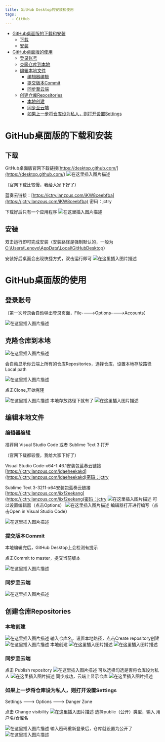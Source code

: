 ```yaml
---
title: GitHub Desktop的安装和使用
tags: 
   - GitHub
---
```


- [GitHub桌面版的下载和安装](#github桌面版的下载和安装)
  - [下载](#下载)
  - [安装](#安装)
- [GitHub桌面版的使用](#github桌面版的使用)
  - [登录账号](#登录账号)
  - [克隆仓库到本地](#克隆仓库到本地)
  - [编辑本地文件](#编辑本地文件)
    - [编辑器编辑](#编辑器编辑)
    - [提交版本Commit](#提交版本commit)
    - [同步至云端](#同步至云端)
  - [创建仓库Repositories](#创建仓库repositories)
    - [本地创建](#本地创建)
    - [同步至云端](#同步至云端-1)
    - [如果上一步将仓库设为私人，则打开设置Settings](#如果上一步将仓库设为私人则打开设置settings)

# GitHub桌面版的下载和安装

## 下载

GitHub桌面版官网下载链接[https://desktop.github.com/](https://desktop.github.com/)
![在这里插入图片描述](https://img-blog.csdnimg.cn/20200708085803638.png?x-oss-process=image/watermark,type_ZmFuZ3poZW5naGVpdGk,shadow_10,text_aHR0cHM6Ly9ibG9nLmNzZG4ubmV0L0pDdHJ5,size_16,color_FFFFFF,t_70)

（官网下载比较慢，我给大家下好了）

蓝奏云链接：[https://jctry.lanzous.com/iKW8ceebfba](https://jctry.lanzous.com/iKW8ceebfba) 密码：jctry

下载好后只有一个应用程序
![在这里插入图片描述](https://img-blog.csdnimg.cn/20200708085240442.png?x-oss-process=image/watermark,type_ZmFuZ3poZW5naGVpdGk,shadow_10,text_aHR0cHM6Ly9ibG9nLmNzZG4ubmV0L0pDdHJ5,size_16,color_FFFFFF,t_70)

## 安装
双击运行即可完成安装（安装路径是强制默认的，一般为[C:\Users\Lenovo\AppData\Local\GitHubDesktop](C:\Users\Lenovo\AppData\Local\GitHubDesktop)）

安装好后桌面会出现快捷方式，双击运行即可
![在这里插入图片描述](https://img-blog.csdnimg.cn/2020070808561730.png)


# GitHub桌面版的使用

## 登录账号
（第一次登录会自动弹出登录页面，File---->Options---->Accounts）

![在这里插入图片描述](https://img-blog.csdnimg.cn/20200708085848504.png?x-oss-process=image/watermark,type_ZmFuZ3poZW5naGVpdGk,shadow_10,text_aHR0cHM6Ly9ibG9nLmNzZG4ubmV0L0pDdHJ5,size_16,color_FFFFFF,t_70)

## 克隆仓库到本地

![在这里插入图片描述](https://img-blog.csdnimg.cn/20200708090226773.png?x-oss-process=image/watermark,type_ZmFuZ3poZW5naGVpdGk,shadow_10,text_aHR0cHM6Ly9ibG9nLmNzZG4ubmV0L0pDdHJ5,size_16,color_FFFFFF,t_70)

会自动显示你云端上所有的仓库Repositories，选择仓库，设置本地存放路径Local path

![在这里插入图片描述](https://img-blog.csdnimg.cn/20200708090236592.png?x-oss-process=image/watermark,type_ZmFuZ3poZW5naGVpdGk,shadow_10,text_aHR0cHM6Ly9ibG9nLmNzZG4ubmV0L0pDdHJ5,size_16,color_FFFFFF,t_70)

点击Clone,开始克隆

![在这里插入图片描述](https://img-blog.csdnimg.cn/20200708090409830.png?x-oss-process=image/watermark,type_ZmFuZ3poZW5naGVpdGk,shadow_10,text_aHR0cHM6Ly9ibG9nLmNzZG4ubmV0L0pDdHJ5,size_16,color_FFFFFF,t_70)
本地存放路径下就有了
![在这里插入图片描述](https://img-blog.csdnimg.cn/20200708090441474.png?x-oss-process=image/watermark,type_ZmFuZ3poZW5naGVpdGk,shadow_10,text_aHR0cHM6Ly9ibG9nLmNzZG4ubmV0L0pDdHJ5,size_16,color_FFFFFF,t_70)
## 编辑本地文件

### 编辑器编辑

推荐用 Visual Studio Code 或者 Sublime Text 3 打开

（官网下载都较慢，我给大家下好了）

Visual Studio Code-x64-1.46.1安装包蓝奏云链接[https://jctry.lanzous.com/idaeheekakd](https://jctry.lanzous.com/idaeheekakd)密码：jctry

Sublime Text 3-3211-x64安装包蓝奏云链接[https://jctry.lanzous.com/iixf2eekang](https://jctry.lanzous.com/iixf2eekang)密码：jctry
![在这里插入图片描述](https://img-blog.csdnimg.cn/20200708090608736.png?x-oss-process=image/watermark,type_ZmFuZ3poZW5naGVpdGk,shadow_10,text_aHR0cHM6Ly9ibG9nLmNzZG4ubmV0L0pDdHJ5,size_16,color_FFFFFF,t_70)
可以设置编辑器（点击Options）
![在这里插入图片描述](https://img-blog.csdnimg.cn/20200708091118500.png?x-oss-process=image/watermark,type_ZmFuZ3poZW5naGVpdGk,shadow_10,text_aHR0cHM6Ly9ibG9nLmNzZG4ubmV0L0pDdHJ5,size_16,color_FFFFFF,t_70)
编辑器打开进行编写（点击Open in Visual Studio Code）

![在这里插入图片描述](https://img-blog.csdnimg.cn/20200708091233178.png?x-oss-process=image/watermark,type_ZmFuZ3poZW5naGVpdGk,shadow_10,text_aHR0cHM6Ly9ibG9nLmNzZG4ubmV0L0pDdHJ5,size_16,color_FFFFFF,t_70)

### 提交版本Commit

本地编辑完后，GitHub Desktop上会检测有提示

点击Commit to master，提交当前版本

![在这里插入图片描述](https://img-blog.csdnimg.cn/2020070809141774.png?x-oss-process=image/watermark,type_ZmFuZ3poZW5naGVpdGk,shadow_10,text_aHR0cHM6Ly9ibG9nLmNzZG4ubmV0L0pDdHJ5,size_16,color_FFFFFF,t_70)

### 同步至云端

![在这里插入图片描述](https://img-blog.csdnimg.cn/20200708091649465.png?x-oss-process=image/watermark,type_ZmFuZ3poZW5naGVpdGk,shadow_10,text_aHR0cHM6Ly9ibG9nLmNzZG4ubmV0L0pDdHJ5,size_16,color_FFFFFF,t_70)

## 创建仓库Repositories

### 本地创建

![在这里插入图片描述](https://img-blog.csdnimg.cn/20200708092345758.png?x-oss-process=image/watermark,type_ZmFuZ3poZW5naGVpdGk,shadow_10,text_aHR0cHM6Ly9ibG9nLmNzZG4ubmV0L0pDdHJ5,size_16,color_FFFFFF,t_70)
输入仓库名，设置本地路径，点击Create repository创建
![在这里插入图片描述](https://img-blog.csdnimg.cn/20200708092424730.png?x-oss-process=image/watermark,type_ZmFuZ3poZW5naGVpdGk,shadow_10,text_aHR0cHM6Ly9ibG9nLmNzZG4ubmV0L0pDdHJ5,size_16,color_FFFFFF,t_70)
本地创建
![在这里插入图片描述](https://img-blog.csdnimg.cn/20200708092602412.png?x-oss-process=image/watermark,type_ZmFuZ3poZW5naGVpdGk,shadow_10,text_aHR0cHM6Ly9ibG9nLmNzZG4ubmV0L0pDdHJ5,size_16,color_FFFFFF,t_70)
![在这里插入图片描述](https://img-blog.csdnimg.cn/20200708092630941.png?x-oss-process=image/watermark,type_ZmFuZ3poZW5naGVpdGk,shadow_10,text_aHR0cHM6Ly9ibG9nLmNzZG4ubmV0L0pDdHJ5,size_16,color_FFFFFF,t_70)

### 同步至云端
点击 Publish repository
![在这里插入图片描述](https://img-blog.csdnimg.cn/20200708092700667.png?x-oss-process=image/watermark,type_ZmFuZ3poZW5naGVpdGk,shadow_10,text_aHR0cHM6Ly9ibG9nLmNzZG4ubmV0L0pDdHJ5,size_16,color_FFFFFF,t_70)
可以选择勾选是否将仓库设为私人
![在这里插入图片描述](https://img-blog.csdnimg.cn/20200708092738553.jpg?x-oss-process=image/watermark,type_ZmFuZ3poZW5naGVpdGk,shadow_10,text_aHR0cHM6Ly9ibG9nLmNzZG4ubmV0L0pDdHJ5,size_16,color_FFFFFF,t_70)
同步成功，云端上显示仓库
![在这里插入图片描述](https://img-blog.csdnimg.cn/20200708092810817.png?x-oss-process=image/watermark,type_ZmFuZ3poZW5naGVpdGk,shadow_10,text_aHR0cHM6Ly9ibG9nLmNzZG4ubmV0L0pDdHJ5,size_16,color_FFFFFF,t_70)
### 如果上一步将仓库设为私人，则打开设置Settings

Settings ---> Options ---> Danger Zone

点击 Change visibility
![在这里插入图片描述](https://img-blog.csdnimg.cn/20200708092839299.png?x-oss-process=image/watermark,type_ZmFuZ3poZW5naGVpdGk,shadow_10,text_aHR0cHM6Ly9ibG9nLmNzZG4ubmV0L0pDdHJ5,size_16,color_FFFFFF,t_70)
选择public（公开）类型，输入 用户名/仓库名

![在这里插入图片描述](https://img-blog.csdnimg.cn/20200708093959133.png?x-oss-process=image/watermark,type_ZmFuZ3poZW5naGVpdGk,shadow_10,text_aHR0cHM6Ly9ibG9nLmNzZG4ubmV0L0pDdHJ5,size_16,color_FFFFFF,t_70)
输入密码重新登录后，仓库就设置为公开了
![在这里插入图片描述](https://img-blog.csdnimg.cn/20200708094059744.png?x-oss-process=image/watermark,type_ZmFuZ3poZW5naGVpdGk,shadow_10,text_aHR0cHM6Ly9ibG9nLmNzZG4ubmV0L0pDdHJ5,size_16,color_FFFFFF,t_70)

